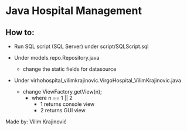 # Java Hospital Management

## How to:

- Run SQL script (SQL Server) under script/SQLScript.sql
- Under models.repo.Repository.java 
	- change the static fields for datasource

- Under virhohospital_vilimkrajinovic.VirgoHospital_VilimKrajinovic.java
	- change ViewFactory.getView(n);
		- where n == 1 || 2
			- 1 returns console view
			- 2 returns GUI view

Made by: Vilim Krajinović
	
